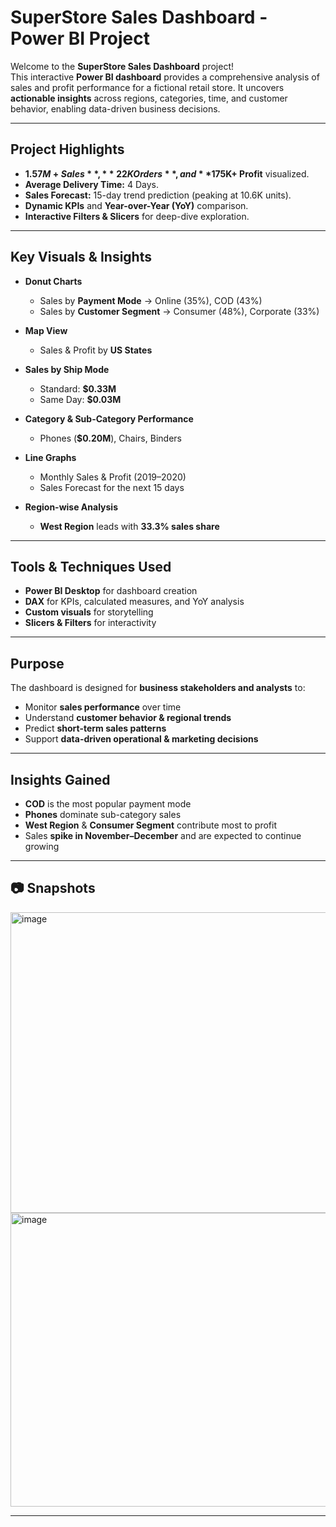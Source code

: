 #  SuperStore Sales Dashboard - Power BI Project

Welcome to the **SuperStore Sales Dashboard** project!  
This interactive **Power BI dashboard** provides a comprehensive analysis of sales and profit performance for a fictional retail store. It uncovers **actionable insights** across regions, categories, time, and customer behavior, enabling data-driven business decisions.

---

##  Project Highlights
- **$1.57M+ Sales**, **22K Orders**, and **$175K+ Profit** visualized.  
- **Average Delivery Time:** 4 Days.  
- **Sales Forecast:** 15-day trend prediction (peaking at 10.6K units).  
- **Dynamic KPIs** and **Year-over-Year (YoY)** comparison.  
- **Interactive Filters & Slicers** for deep-dive exploration.  

---

## Key Visuals & Insights
- **Donut Charts**
  - Sales by **Payment Mode** → Online (35%), COD (43%)  
  - Sales by **Customer Segment** → Consumer (48%), Corporate (33%)  

- **Map View**
  - Sales & Profit by **US States**  

- **Sales by Ship Mode**
  - Standard: **$0.33M**  
  - Same Day: **$0.03M**  

- **Category & Sub-Category Performance**
  - Phones (**$0.20M**), Chairs, Binders  

- **Line Graphs**
  - Monthly Sales & Profit (2019–2020)  
  - Sales Forecast for the next 15 days  

- **Region-wise Analysis**
  - **West Region** leads with **33.3% sales share**  

---

##  Tools & Techniques Used
- **Power BI Desktop** for dashboard creation  
- **DAX** for KPIs, calculated measures, and YoY analysis  
- **Custom visuals** for storytelling  
- **Slicers & Filters** for interactivity  

---

## Purpose
The dashboard is designed for **business stakeholders and analysts** to:  
- Monitor **sales performance** over time  
- Understand **customer behavior & regional trends**  
- Predict **short-term sales patterns**  
- Support **data-driven operational & marketing decisions**  

---

##  Insights Gained
- **COD** is the most popular payment mode  
- **Phones** dominate sub-category sales  
- **West Region** & **Consumer Segment** contribute most to profit  
- Sales **spike in November–December** and are expected to continue growing  

---

## 📷 Snapshots
<img width="870" height="481" alt="image" src="https://github.com/user-attachments/assets/2e0c8a33-519c-499b-9a60-833b9185ae64" />
<img width="865" height="470" alt="image" src="https://github.com/user-attachments/assets/a5e03581-c932-4caa-b6e5-bcaf1b5edceb" />


---


